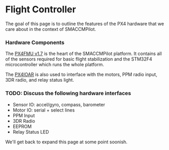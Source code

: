 # Flight Controller

The goal of this page is to outline the features of the PX4 hardware that we
care about in the context of SMACCMPilot.

### Hardware Components

The [PX4FMU v1.7][] is the heart of the SMACCMPilot platform. It contains
all of the sensors required for basic flight stabilization and the
STM32F4 microcontroller which runs the whole platform.

The [PX4IOAR][] is also used to interface with the motors, PPM radio
input, 3DR radio, and relay status light.

[PX4FMU v1.7]: http://pixhawk.ethz.ch/px4/modules/px4fmu
[PX4IOAR]:     http://pixhawk.ethz.ch/px4/modules/px4ioar

### TODO: Discuss the following hardware interfaces

* Sensor IO: accel/gyro, compass, barometer
* Motor IO: serial + select lines
* PPM Input
* 3DR Radio
* EEPROM
* Relay Status LED

We'll get back to expand this page at some point soonish.
